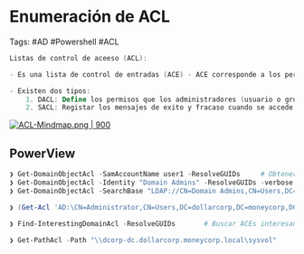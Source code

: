 # Enumeración de ACL

Tags: #AD #Powershell #ACL 

```powershell 
Listas de control de aceeso (ACL):

- Es una lista de control de entradas (ACE) - ACE corresponde a los permisos individuales o acceso auditados. Quien tiene permiso y que puede hacer con ese objeto?

- Existen dos tipos:
	1. DACL: Define los permisos que los administradores (usuario o grupo) tienen sobre un objeto
	2. SACL: Registar los mensajes de exito y fracaso cuando se accede a un objeto 
```

[![ACL-Mindmap.png | 900](https://i.postimg.cc/hPDjWBvz/ACL-Mindmap.png)](https://postimg.cc/z3Q5K4n8)

## PowerView 

```powershell 
❯ Get-DomainObjectAcl -SamAccountName user1 -ResolveGUIDs     # Obtener los ACLs asociados con un objeto especifico 
❯ Get-DomainObjectAcl -Identity "Domain Admins" -ResolveGUIDs -verbose 
❯ Get-DomainObjectAcl -SearchBase "LDAP://CN=Domain Admins,CN=Users,DC=dollarcorp,DC=moneycorp,DC=local" -ResolveGUIDs -Verbose     # Obtener los ACLs asociados con un prefijo especifico para ser usado como busqueda 

❯ (Get-Acl 'AD:\CN=Administrator,CN=Users,DC=dollarcorp,DC=moneycorp,DC=local').Access     # Enumerar ACL usando el modulo de AD sin resolver GUIDs

❯ Find-InterestingDomainAcl -ResolveGUIDs       # Buscar ACEs interesantes 

❯ Get-PathAcl -Path "\\dcorp-dc.dollarcorp.moneycorp.local\sysvol"     # Obtener ACLs asociados con un path especifico 
```